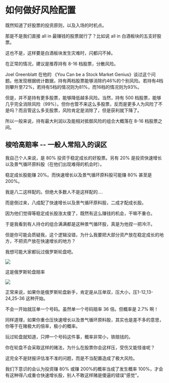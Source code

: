 # 如何做好风险配置

既然知道了好股票的投资原则，以及入场的时机点。

那是不是我们直接 all in 最赚钱的股票就行了？比如说 all in 白酒板块的五支好股票。

这也不是，这样要是白酒板块发生灾难时，闪都闪不掉。

在正常的情况，建议是推荐持有 8-16 档股票，分散风险。

Joel Greenblatt 在他的 《You Can be a Stock Market Genius》谈过这个问题。他发现根据统计数据，持有两档股票能够消除约46%的个别风险。若持有4档则攀升至72%，若持有5档的情况则为81%，而16档的情况则为93%。

但是，并不是持有更多股票，能够降低越多风险。当然，持有 500 档股票，能够几乎完全消除风险（99%）。但你也管不来这么多股票，反而是更多人为风险了不是吗？而且管这么多支股票，风险肯定是消除了，但是获利就下降了。

所以一般来说，持有最大利润以及能相对抵御风险的组合大概落在 8-16 档股票之间。

## 梭哈高赔率 -- 一般人常陷入的误区

我自己个人来说，是 80% 投资于稳定成长的好股票。另有 20% 是投资快速增长以及景气循环原料股（在他们出现难得的机会时）。

稳定成长股能赚 20%。而快速增长以及景气循环原料股可能赚 80% 甚至是 200%。

我是八二这样配的。但绝大多数人不是这样配的....

而是倒过来，八成配了快速增长以及景气循环原料股，二成才配成长股。

因为他们觉得等稳定成长股涨太傻了，既然有这么赚钱的机会，干嘛不重仓。

于是我看到有人持仓的组合满满都是这种景气循环股，真是为他捏一把冷汗。

但是你可能会质疑我，这个逻辑没错，为什么我要把大部分资产放在稳定成长的地方，不把资产放在快速增长的地方？

我想可能大家都玩过俄罗斯轮盘吧。

![](https://d.pr/i/elyeei+)

这是俄罗斯轮盘赔率

![](https://d.pr/i/dOIuNB+)

正常来说，如果你是俄罗斯轮盘新手，肯定是从压单双，压大小，压1-12,13-24,25-36 这种开始。

不会一开始就压单一个号码。虽然单一个号码赔率 36 倍。但概率是 2.7% 啊！

同样道理，如果你重仓压快速增长以及景气循环原料股，其实也是差不多的意思，你等于在赌极大的倍率，极小的概率。

玩过轮盘就知道，只押一个号码这件事，概率非常小，铁赔钱的。

你在轮盘不会采取这样的赌法，为什么在股票你会这样压，受伤又能怪谁呢？

这完全不是财报评估准不准的问题，而是不当配置造成了极大风险。

我们下意识的会认为投资赚 80% 或赚 200%的概率当成了发生概率 100%，才会有这种得八成重仓快速增长股，别人不敢这样赌是傻逼的错误"感觉"。
